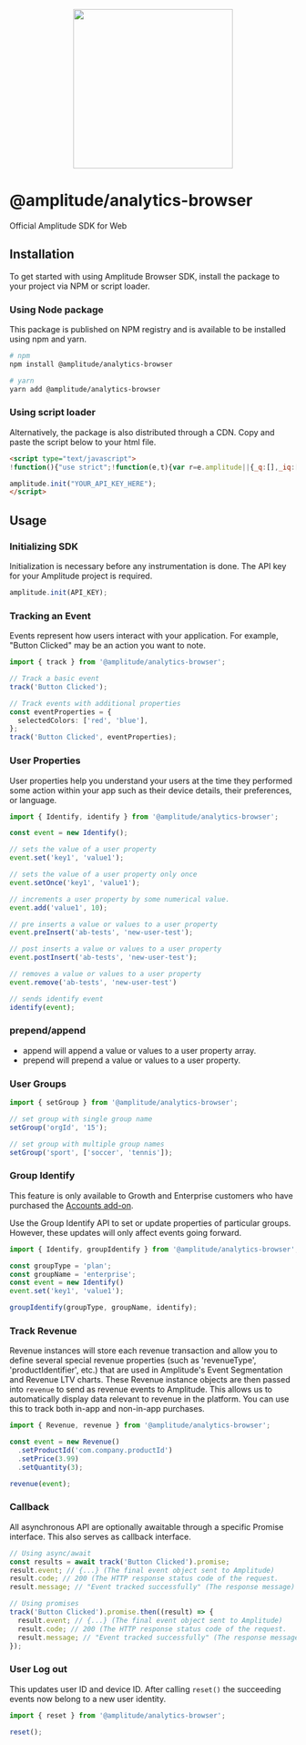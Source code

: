 <p align="center">
  <a href="https://amplitude.com" target="_blank" align="center">
    <img src="https://static.amplitude.com/lightning/46c85bfd91905de8047f1ee65c7c93d6fa9ee6ea/static/media/amplitude-logo-with-text.4fb9e463.svg" width="280">
  </a>
  <br />
</p>

# @amplitude/analytics-browser

Official Amplitude SDK for Web

## Installation

To get started with using Amplitude Browser SDK, install the package to your project via NPM or script loader.

### Using Node package

This package is published on NPM registry and is available to be installed using npm and yarn.

```sh
# npm
npm install @amplitude/analytics-browser

# yarn
yarn add @amplitude/analytics-browser
```

### Using script loader

Alternatively, the package is also distributed through a CDN. Copy and paste the script below to your html file.

<!-- README_SNIPPET_BLOCK -->
```html
<script type="text/javascript">
!function(){"use strict";!function(e,t){var r=e.amplitude||{_q:[],_iq:[]};if(r.invoked)e.console&&console.error&&console.error("Amplitude snippet has been loaded.");else{r.invoked=!0;var n=t.createElement("script");n.type="text/javascript",n.integrity="sha384-NNWrkI+gdrTMfZz3Mz8bE96PifcYjWRmbR3rrAwXok8mgtJLd8yUKifn/DJHPT6Z",n.crossOrigin="anonymous",n.async=!0,n.src="https://cdn.amplitude.com/libs/analytics-browser-1.3.0-min.js.gz",n.onload=function(){e.amplitude.runQueuedFunctions||console.log("[Amplitude] Error: could not load SDK")};var s=t.getElementsByTagName("script")[0];function f(e,t){e.prototype[t]=function(){return this._q.push({name:t,args:Array.prototype.slice.call(arguments,0)}),this}}s.parentNode.insertBefore(n,s);for(var o=function(){return this._q=[],this},i=["add","append","clearAll","prepend","set","setOnce","unset","preInsert","postInsert","remove","getUserProperties"],a=0;a<i.length;a++)f(o,i[a]);r.Identify=o;for(var u=function(){return this._q=[],this},c=["getEventProperties","setProductId","setQuantity","setPrice","setRevenue","setRevenueType","setEventProperties"],p=0;p<c.length;p++)f(u,c[p]);r.Revenue=u;var d=["getDeviceId","setDeviceId","getSessionId","setSessionId","getUserId","setUserId","setOptOut","setTransport","reset"],l=["init","add","remove","track","logEvent","identify","groupIdentify","setGroup","revenue","flush"];function v(e){function t(t,r){e[t]=function(){var n={promise:new Promise((r=>{e._q.push({name:t,args:Array.prototype.slice.call(arguments,0),resolve:r})}))};if(r)return n}}for(var r=0;r<d.length;r++)t(d[r],!1);for(var n=0;n<l.length;n++)t(l[n],!0)}v(r),r.createInstance=function(){var e=r._iq.push({_q:[]})-1;return v(r._iq[e]),r._iq[e]},e.amplitude=r}}(window,document)}();

amplitude.init("YOUR_API_KEY_HERE");
</script>
```
<!-- / OF README_SNIPPET_BLOCK -->

## Usage

### Initializing SDK

Initialization is necessary before any instrumentation is done. The API key for your Amplitude project is required.

```typescript
amplitude.init(API_KEY);
```

### Tracking an Event

Events represent how users interact with your application. For example, "Button Clicked" may be an action you want to note.

```typescript
import { track } from '@amplitude/analytics-browser';

// Track a basic event
track('Button Clicked');

// Track events with additional properties
const eventProperties = {
  selectedColors: ['red', 'blue'],
};
track('Button Clicked', eventProperties);
```

### User Properties

User properties help you understand your users at the time they performed some action within your app such as their device details, their preferences, or language.

```typescript
import { Identify, identify } from '@amplitude/analytics-browser';

const event = new Identify();

// sets the value of a user property
event.set('key1', 'value1');

// sets the value of a user property only once
event.setOnce('key1', 'value1');

// increments a user property by some numerical value.
event.add('value1', 10);

// pre inserts a value or values to a user property
event.preInsert('ab-tests', 'new-user-test');

// post inserts a value or values to a user property
event.postInsert('ab-tests', 'new-user-test');

// removes a value or values to a user property
event.remove('ab-tests', 'new-user-test')

// sends identify event
identify(event);
```

### prepend/append

* append will append a value or values to a user property array.
* prepend will prepend a value or values to a user property.

### User Groups

```typescript
import { setGroup } from '@amplitude/analytics-browser';

// set group with single group name
setGroup('orgId', '15');

// set group with multiple group names
setGroup('sport', ['soccer', 'tennis']);
```

### Group Identify

This feature is only available to Growth and Enterprise customers who have purchased the [Accounts add-on](https://amplitude.zendesk.com/hc/en-us/articles/115001765532).

Use the Group Identify API to set or update properties of particular groups. However, these updates will only affect events going forward.

```typescript
import { Identify, groupIdentify } from '@amplitude/analytics-browser';

const groupType = 'plan';
const groupName = 'enterprise';
const event = new Identify()
event.set('key1', 'value1');

groupIdentify(groupType, groupName, identify);
```

### Track Revenue

Revenue instances will store each revenue transaction and allow you to define several special revenue properties (such as 'revenueType', 'productIdentifier', etc.) that are used in Amplitude's Event Segmentation and Revenue LTV charts. These Revenue instance objects are then passed into `revenue` to send as revenue events to Amplitude. This allows us to automatically display data relevant to revenue in the platform. You can use this to track both in-app and non-in-app purchases.

```typescript
import { Revenue, revenue } from '@amplitude/analytics-browser';

const event = new Revenue()
  .setProductId('com.company.productId')
  .setPrice(3.99)
  .setQuantity(3);

revenue(event);
```

### Callback

All asynchronous API are optionally awaitable through a specific Promise interface. This also serves as callback interface.

```typescript
// Using async/await
const results = await track('Button Clicked').promise;
result.event; // {...} (The final event object sent to Amplitude)
result.code; // 200 (The HTTP response status code of the request.
result.message; // "Event tracked successfully" (The response message)

// Using promises
track('Button Clicked').promise.then((result) => {
  result.event; // {...} (The final event object sent to Amplitude)
  result.code; // 200 (The HTTP response status code of the request.
  result.message; // "Event tracked successfully" (The response message)
});
```

### User Log out

This updates user ID and device ID. After calling `reset()` the succeeding events now belong to a new user identity.

```typescript
import { reset } from '@amplitude/analytics-browser';

reset();
```
